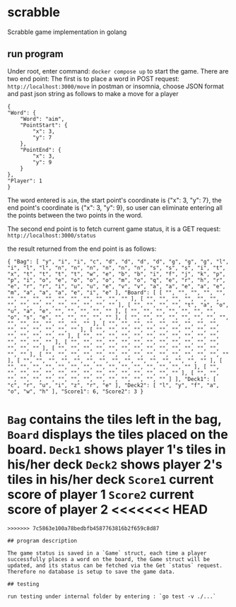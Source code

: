 # scrabble

Scrabble game implementation in golang

## run program

Under root, enter command: `docker compose up` to start the game.
There are two end point:
The first is to place a word in POST request: `http://localhost:3000/move`
in postman or insomnia, choose JSON format and past json string as follows to make a move for a player

```
{
"Word": {
    "Word": "aim",
    "PointStart": {
        "x": 3,
        "y": 7
    },
    "PointEnd": {
        "x": 3,
        "y": 9
    }
},
"Player": 1
}
```

The word entered is `aim`, the start point's coordinate is {"x": 3, "y": 7}, the end point's coordinate is {"x": 3, "y": 9}, so user can eliminate entering all the points between the two points in the word.

The second end point is to fetch current game status, it is a GET request: `http://localhost:3000/status`

the result returned from the end point is as follows:

`{
	"Bag": [
		"y",
		"i",
		"i",
		"c",
		"d",
		"d",
		"d",
		"d",
		"g",
		"g",
		"g",
		"l",
		"i",
		"l",
		"l",
		"n",
		"n",
		"n",
		"n",
		"n",
		"n",
		"s",
		"s",
		"s",
		"i",
		"t",
		"x",
		"t",
		"t",
		"t",
		"t",
		"w",
		"e",
		"b",
		"b",
		"i",
		"f",
		"j",
		"k",
		"p",
		"p",
		"i",
		"o",
		"e",
		"o",
		"o",
		"o",
		"m",
		"o",
		"q",
		"e",
		"r",
		"h",
		"r",
		"e",
		"r",
		"r",
		"i",
		"u",
		"u",
		"e",
		"v",
		"v",
		"a",
		"a",
		"e",
		"a",
		"e",
		"m",
		"a",
		"a",
		"a",
		"e",
		"i",
		"e"
	],
	"Board": [
		[
			"",
			"",
			"",
			"",
			"",
			"",
			"",
			"",
			"",
			"",
			"",
			"",
			"",
			"",
			""
		],
		[
			"",
			"",
			"",
			"",
			"",
			"",
			"",
			"",
			"",
			"",
			"",
			"",
			"",
			"",
			""
		],
		[
			"",
			"",
			"",
			"",
			"t",
			"a",
			"o",
			"u",
			"a",
			"e",
			"",
			"",
			"",
			"",
			""
		],
		[
			"",
			"",
			"",
			"",
			"",
			"",
			"",
			"o",
			"s",
			"e",
			"",
			"",
			"",
			"",
			""
		],
		[
			"",
			"",
			"",
			"",
			"",
			"",
			"",
			"",
			"",
			"",
			"",
			"",
			"",
			"",
			""
		],
		[
			"",
			"",
			"",
			"",
			"",
			"",
			"",
			"",
			"",
			"",
			"",
			"",
			"",
			"",
			""
		],
		[
			"",
			"",
			"",
			"",
			"",
			"",
			"",
			"",
			"",
			"",
			"",
			"",
			"",
			"",
			""
		],
		[
			"",
			"",
			"",
			"",
			"",
			"",
			"",
			"",
			"",
			"",
			"",
			"",
			"",
			"",
			""
		],
		[
			"",
			"",
			"",
			"",
			"",
			"",
			"",
			"",
			"",
			"",
			"",
			"",
			"",
			"",
			""
		],
		[
			"",
			"",
			"",
			"",
			"",
			"",
			"",
			"",
			"",
			"",
			"",
			"",
			"",
			"",
			""
		],
		[
			"",
			"",
			"",
			"",
			"",
			"",
			"",
			"",
			"",
			"",
			"",
			"",
			"",
			"",
			""
		],
		[
			"",
			"",
			"",
			"",
			"",
			"",
			"",
			"",
			"",
			"",
			"",
			"",
			"",
			"",
			""
		],
		[
			"",
			"",
			"",
			"",
			"",
			"",
			"",
			"",
			"",
			"",
			"",
			"",
			"",
			"",
			""
		],
		[
			"",
			"",
			"",
			"",
			"",
			"",
			"",
			"",
			"",
			"",
			"",
			"",
			"",
			"",
			""
		],
		[
			"",
			"",
			"",
			"",
			"",
			"",
			"",
			"",
			"",
			"",
			"",
			"",
			"",
			"",
			""
		]
	],
	"Deck1": [
		"c",
		"r",
		"u",
		"i",
		"z",
		"r",
		"e"
	],
	"Deck2": [
		"l",
		"y",
		"f",
		"a",
		"o",
		"w",
		"h"
	],
	"Score1": 6,
	"Score2": 3
}`

`Bag` contains the tiles left in the bag,
`Board` displays the tiles placed on the board.
`Deck1` shows player 1's tiles in his/her deck
`Deck2` shows player 2's tiles in his/her deck
`Score1` current score of player 1
`Score2` current score of player 2
<<<<<<< HEAD
=======

```
>>>>>>> 7c5863e100a78bedbfb4587763816b2f659c8d87

## program description

The game status is saved in a `Game` struct, each time a player successfully places a word on the board, the Game struct will be updated, and its status can be fetched via the Get `status` request. Therefore no database is setup to save the game data.

## testing

run testing under internal folder by entering : `go test -v ./...`
```
